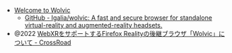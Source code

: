 - [Welcome to Wolvic](https://wolvic.org/en/)
  - [GitHub - Igalia/wolvic: A fast and secure browser for standalone virtual-reality and augmented-reality headsets.](https://github.com/Igalia/wolvic)
- @2022 [WebXRをサポートするFirefox Realityの後継ブラウザ「Wolvic」について - CrossRoad](https://www.crossroad-tech.com/entry/Wolvic-XR)
